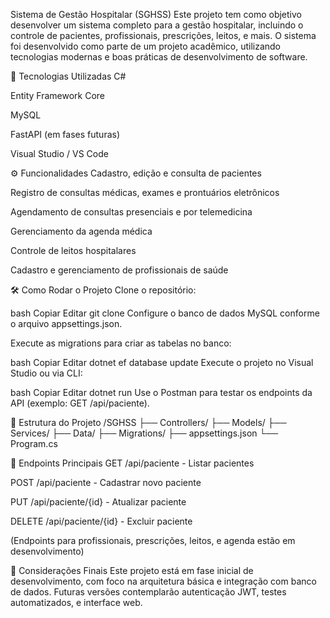 Sistema de Gestão Hospitalar (SGHSS)
Este projeto tem como objetivo desenvolver um sistema completo para a gestão hospitalar, incluindo o controle de pacientes, profissionais, prescrições, leitos, e mais. O sistema foi desenvolvido como parte de um projeto acadêmico, utilizando tecnologias modernas e boas práticas de desenvolvimento de software.

🚀 Tecnologias Utilizadas
C#

Entity Framework Core

MySQL

FastAPI (em fases futuras)

Visual Studio / VS Code

⚙️ Funcionalidades
Cadastro, edição e consulta de pacientes

Registro de consultas médicas, exames e prontuários eletrônicos

Agendamento de consultas presenciais e por telemedicina

Gerenciamento da agenda médica

Controle de leitos hospitalares

Cadastro e gerenciamento de profissionais de saúde

🛠️ Como Rodar o Projeto
Clone o repositório:

bash
Copiar
Editar
git clone 
Configure o banco de dados MySQL conforme o arquivo appsettings.json.

Execute as migrations para criar as tabelas no banco:

bash
Copiar
Editar
dotnet ef database update
Execute o projeto no Visual Studio ou via CLI:

bash
Copiar
Editar
dotnet run
Use o Postman para testar os endpoints da API (exemplo: GET /api/paciente).

📁 Estrutura do Projeto
/SGHSS
 ├── Controllers/
 ├── Models/
 ├── Services/
 ├── Data/
 ├── Migrations/
 ├── appsettings.json
 └── Program.cs
 
📄 Endpoints Principais
GET /api/paciente - Listar pacientes

POST /api/paciente - Cadastrar novo paciente

PUT /api/paciente/{id} - Atualizar paciente

DELETE /api/paciente/{id} - Excluir paciente

(Endpoints para profissionais, prescrições, leitos, e agenda estão em desenvolvimento)

📌 Considerações Finais
Este projeto está em fase inicial de desenvolvimento, com foco na arquitetura básica e integração com banco de dados. Futuras versões contemplarão autenticação JWT, testes automatizados, e interface web.
